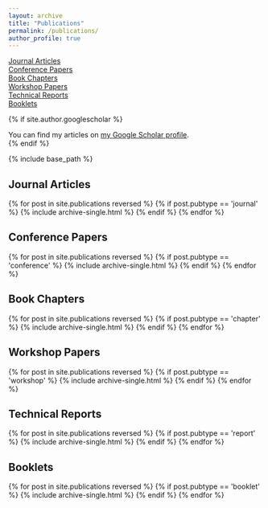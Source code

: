```yaml
---
layout: archive
title: "Publications"
permalink: /publications/
author_profile: true
---
```


[Journal Articles](#journal-articles)\
[Conference Papers](#conference-papers)\
[Book Chapters](#book-chapters)\
[Workshop Papers](#workshop-papers)\
[Technical Reports](#tech-reports)\
[Booklets](#booklets)

{% if site.author.googlescholar %}
  <div class="wordwrap">You can find my articles on <a href="{{site.author.googlescholar}}">my Google Scholar profile</a>.</div>
{% endif %}

{% include base_path %}

## Journal Articles
{% for post in site.publications reversed %}
  {% if post.pubtype == 'journal' %}
      {% include archive-single.html %}
  {% endif %}
{% endfor %}


## Conference Papers
{% for post in site.publications reversed %}
  {% if post.pubtype == 'conference' %}
      {% include archive-single.html %}
  {% endif %}
{% endfor %}

## Book Chapters
{% for post in site.publications reversed %}
  {% if post.pubtype == 'chapter' %}
      {% include archive-single.html %}
  {% endif %}
{% endfor %}


## Workshop Papers
{% for post in site.publications reversed %}
  {% if post.pubtype == 'workshop' %}
      {% include archive-single.html %}
  {% endif %}
{% endfor %}

## Technical Reports
{% for post in site.publications reversed %}
  {% if post.pubtype == 'report' %}
      {% include archive-single.html %}
  {% endif %}
{% endfor %}

## Booklets
{% for post in site.publications reversed %}
  {% if post.pubtype == 'booklet' %}
      {% include archive-single.html %}
  {% endif %}
{% endfor %}
